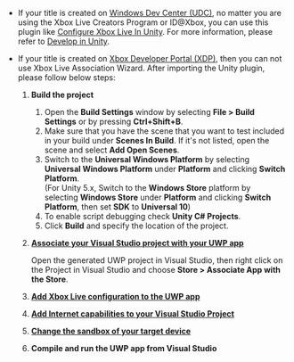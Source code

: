 * If your title is created on [Windows Dev Center (UDC)](http://dev.windows.com/), no matter you are using the Xbox Live Creators Program or ID@Xbox, you can use this plugin like [Configure Xbox Live In Unity](https://docs.microsoft.com/en-us/windows/uwp/xbox-live/get-started-with-creators/configure-xbox-live-in-unity).
For more information, please refer to [Develop in Unity](https://docs.microsoft.com/en-us/windows/uwp/xbox-live/get-started-with-creators/develop-creators-title-with-unity).

* If your title is created on [Xbox Developer Portal (XDP)](https://xdp.xboxlive.com/), then you can not use Xbox Live Association Wizard. After importing the Unity plugin, please follow below steps:
  1. __Build the project__
      1. Open the __Build Settings__ window by selecting __File > Build Settings__ or by pressing __Ctrl+Shift+B__.
      2. Make sure that you have the scene that you want to test included in your build under __Scenes In Build__. If it's not listed, open the scene and select __Add Open Scenes__.
      3. Switch to the __Universal Windows Platform__ by selecting __Universal Windows Platform__ under __Platform__ and clicking __Switch Platform__.  
		(For Unity 5.x, Switch to the __Windows Store__ platform by selecting __Windows Store__ under __Platform__ and clicking __Switch Platform__, then set __SDK__ to __Universal 10__)
      4. To enable script debugging check __Unity C# Projects__.
      5. Click __Build__ and specify the location of the project.     
  2. [__Associate your Visual Studio project with your UWP app__](https://docs.microsoft.com/en-us/windows/uwp/xbox-live/get-started-with-partner/get-started-with-visual-studio-and-uwp#3-associate-your-visual-studio-project-with-your-uwp-app)

      Open the generated UWP project in Visual Studio, then right click on the Project in Visual Studio and choose __Store > Associate App with the Store__.
  3. [__Add Xbox Live configuration to the UWP app__](https://docs.microsoft.com/en-us/windows/uwp/xbox-live/get-started-with-partner/get-started-with-visual-studio-and-uwp#4-associate-your-visual-studio-project-with-your-xbox-live-enabled-title)
  4. [__Add Internet capabilities to your Visual Studio Project__](https://docs.microsoft.com/en-us/windows/uwp/xbox-live/get-started-with-partner/get-started-with-visual-studio-and-uwp#6-add-internet-capabilities-to-your-visual-studio-project)
  5. [__Change the sandbox of your target device__](https://docs.microsoft.com/en-us/windows/uwp/xbox-live/xbox-live-sandboxes#switch-your-pcs-development-sandbox)
  6. __Compile and run the UWP app from Visual Studio__